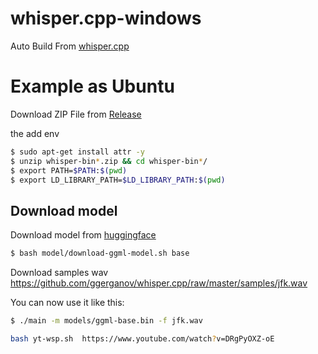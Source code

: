 # whisper.cpp-windows

Auto Build From [whisper.cpp](https://github.com/ggerganov/whisper.cpp)


# Example as Ubuntu
Download ZIP File from [Release](https://github.com/hewenyu/whisper.cpp-windows/releases) 

the add env
```bash
$ sudo apt-get install attr -y
$ unzip whisper-bin*.zip && cd whisper-bin*/
$ export PATH=$PATH:$(pwd)
$ export LD_LIBRARY_PATH=$LD_LIBRARY_PATH:$(pwd)
```

## Download model
Download model from [huggingface](https://huggingface.co/ggerganov/whisper.cpp) 

```bash
$ bash model/download-ggml-model.sh base
```

Download samples wav https://github.com/ggerganov/whisper.cpp/raw/master/samples/jfk.wav


You can now use it like this:
```bash
$ ./main -m models/ggml-base.bin -f jfk.wav
```

```bash
bash yt-wsp.sh  https://www.youtube.com/watch?v=DRgPyOXZ-oE
```
